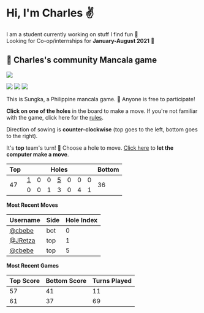 # Hi, I'm Charles :v:

I am a student currently working on stuff I find fun :octopus:  
Looking for Co-op/internships for **January-August 2021** :briefcase:

## :shell: Charles's community Mancala game

![](https://github.com/cbebe/cbebe/blob/master/sungka.png)

![](https://img.shields.io/badge/Total%20moves%20played-148-blue)
![](https://img.shields.io/badge/Number%20of%20players-4-red)
![](https://img.shields.io/badge/Games%20completed-3-green)

This is Sungka, a Philippine mancala game. :wave: Anyone is free to participate!

**Click on one of the holes** in the board to make a move. If you're not familiar with the game, click here for the [rules](https://mancala.fandom.com/wiki/Sungka#Rules).

Direction of sowing is **counter-clockwise** (top goes to the left, bottom goes to the right).

It's **top** team's turn! :muscle: Choose a hole to move. <a href="https://github.com/cbebe/cbebe/issues/new?title=sungka%7Cai&body=Just%20push%20%27Submit%20new%20issue%27%20without%20changing%20the%20title%20to%20let%20the%20AI%20play%20for%20a%20turn.">Click here</a> to **let the computer make a move**.

<table>
<thead>
<tr>
<th>Top</th>
<th colspan=7>Holes</th>
<th>Bottom</th>
</tr>
</thead>
<tbody>
<tr><td rowspan=2>47</td>

<td><a href="https://github.com/cbebe/cbebe/issues/new?title=sungka%7Ctop%7C6&body=Just%20push%20%27Submit%20new%20issue%27%20without%20changing%20the%20title.%20Please%20wait%2030%20seconds%20to%20check%20if%20you%20have%20an%20extra%20move%20or%20let%20someone%20else%20play%20the%20turn.">1</a></td>
<td>0</td>
<td>0</td>
<td><a href="https://github.com/cbebe/cbebe/issues/new?title=sungka%7Ctop%7C3&body=Just%20push%20%27Submit%20new%20issue%27%20without%20changing%20the%20title.%20Please%20wait%2030%20seconds%20to%20check%20if%20you%20have%20an%20extra%20move%20or%20let%20someone%20else%20play%20the%20turn.">5</a></td>
<td>0</td>
<td>0</td>
<td>0</td>
<td rowspan=2>36</td>
</tr>
<tr>
<td>0</td>
<td>0</td>
<td>1</td>
<td>3</td>
<td>0</td>
<td>4</td>
<td>1</td>
</tr>
<tbody>
</table>

**Most Recent Moves**

|Username|Side|Hole Index|
|-|-|-|
|[@cbebe](https://github.com/cbebe)|bot|0|
|[@JRetza](https://github.com/JRetza)|top|1|
|[@cbebe](https://github.com/cbebe)|top|5|

**Most Recent Games**

|Top Score|Bottom Score|Turns Played|
|-|-|-|
|57|41|11|
|61|37|69|